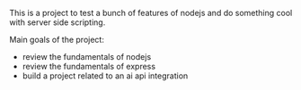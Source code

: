 This is a project to test a bunch of features of nodejs and do something cool with server side scripting. 

Main goals of the project: 

- review the fundamentals of nodejs
- review the fundamentals of express
- build a project related to an ai api integration
